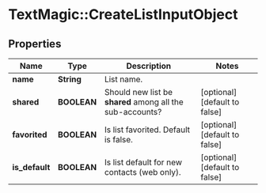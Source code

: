 # TextMagic::CreateListInputObject

## Properties
Name | Type | Description | Notes
------------ | ------------- | ------------- | -------------
**name** | **String** | List name. | 
**shared** | **BOOLEAN** | Should new list be **shared** among all the sub-accounts? | [optional] [default to false]
**favorited** | **BOOLEAN** | Is list favorited. Default is false. | [optional] [default to false]
**is_default** | **BOOLEAN** | Is list default for new contacts (web only). | [optional] [default to false]


